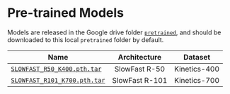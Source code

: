 # Pre-trained Models

Models are released in the Google drive folder [`pretrained`](https://drive.google.com/drive/folders/1enyXBbM47W0sqLACLau2m4DB_uDVWHke?usp=sharing), and should be downloaded to this local `pretrained` folder by default.

Name | Architecture | Dataset 
--- | :---: | :---: 
[`SLOWFAST_R50_K400.pth.tar`](https://drive.google.com/file/d/1kQO_dnM9JjV3sBtvowXqQa6d0xcxn5rs/view?usp=sharing) | SlowFast R-50 | Kinetics-400 
[`SLOWFAST_R101_K700.pth.tar`](https://drive.google.com/file/d/1qDdAntE5Onh7btniftOL8MrbsD7OIqj4/view?usp=sharing) | SlowFast R-101 | Kinetics-700 
